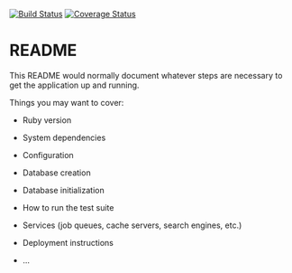 
[![Build Status](https://travis-ci.org/kenneth-kip/CRUD-TODO.svg?branch=develop)](https://travis-ci.org/kenneth-kip/CRUD-TODO)
[![Coverage Status](https://coveralls.io/repos/github/kenneth-kip/CRUD-TODO/badge.svg?branch=develop)](https://coveralls.io/github/kenneth-kip/CRUD-TODO?branch=develop)
# README

This README would normally document whatever steps are necessary to get the
application up and running.

Things you may want to cover:

* Ruby version

* System dependencies

* Configuration

* Database creation

* Database initialization

* How to run the test suite

* Services (job queues, cache servers, search engines, etc.)

* Deployment instructions

* ...
